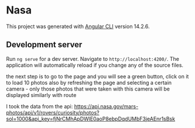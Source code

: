 # Nasa

This project was generated with [Angular CLI](https://github.com/angular/angular-cli) version 14.2.6.

## Development server

Run `ng serve` for a dev server. Navigate to `http://localhost:4200/`. The application will automatically reload if you change any of the source files.

the next step is to go to the page and you will see a green button, click on it to load 10 photos
also by refreshing the page and selecting a certain camera - only those photos that were taken with this camera will be displayed
similarly with route

I took the data from the api:
https://api.nasa.gov/mars-photos/api/v1/rovers/curiosity/photos?sol=1000&api_key=fjNrCMhApDWlE0aoP8ebpDqdUMbF3jeAEnr1sBsk


